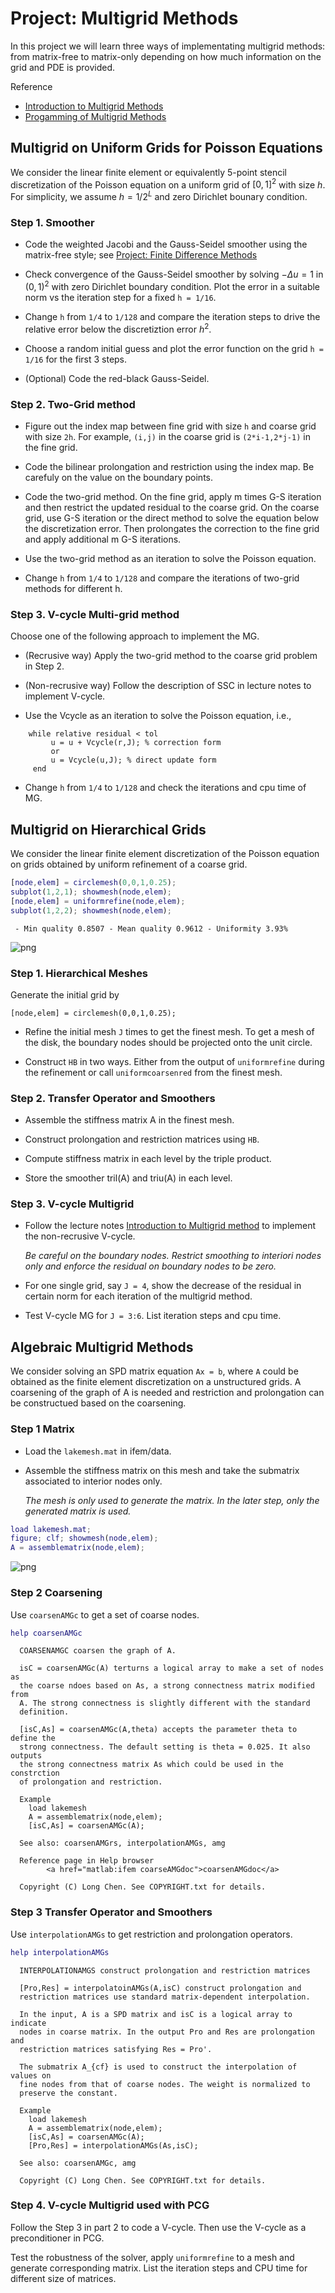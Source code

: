 # Project: Multigrid Methods

In this project we will learn three ways of implementating multigrid
methods: from matrix-free to matrix-only depending on how
much information on the grid and PDE is provided. 

Reference
- [Introduction to Multigrid Methods](http://www.math.uci.edu/~chenlong/226/MGintroduction.pdf)
- [Progamming of Multigrid Methods](http://www.math.uci.edu/~chenlong/226/MGcode.pdf)

## Multigrid on Uniform Grids for Poisson Equations

We consider the linear finite element or equivalently 5-point stencil
discretization of the Poisson equation on a uniform grid of $[0,1]^2$ with
size $h$. For simplicity, we assume $h = 1/2^L$ and zero Dirichlet bounary
condition.

### Step 1. Smoother

* Code the weighted Jacobi and the Gauss-Seidel smoother using the matrix-free style; see [Project: Finite Difference Methods](projectFDM.html)

* Check convergence of the Gauss-Seidel smoother by solving $-\Delta u = 1$
  in $(0,1)^2$ with zero Dirichlet boundary condition. Plot the error in a suitable norm vs the iteration step for a fixed `h = 1/16`.

* Change `h` from `1/4` to `1/128` and compare the iteration steps to drive the relative error  below the discretiztion error $h^2$.

* Choose a random initial guess and plot the error function on the grid `h = 1/16` for the first 3 steps.

* (Optional) Code the red-black Gauss-Seidel.

### Step 2. Two-Grid method

* Figure out the index map between fine grid with size `h` and coarse grid with size `2h`. For example, `(i,j)` in the coarse grid is `(2*i-1,2*j-1)` in the fine grid.

* Code the bilinear prolongation and restriction using the index map. Be carefuly on the value on the boundary points.

* Code the two-grid method. On the fine grid, apply m times G-S iteration and then restrict the updated residual to the coarse grid. On the coarse grid, use G-S iteration or the direct method to solve the equation below the discretization error. Then prolongates the correction to the fine grid and apply additional m G-S iterations.

* Use the two-grid method as an iteration to solve the Poisson equation.

* Change `h` from `1/4` to `1/128` and compare the iterations of two-grid methods for different h.

### Step 3. V-cycle Multi-grid method

 Choose one of the following approach to implement the MG.

* (Recrusive way) Apply the two-grid method to the coarse grid problem in Step 2.

* (Non-recrusive way) Follow the description of SSC in lecture notes to implement V-cycle.

* Use the Vcycle as an iteration to solve the Poisson equation, i.e.,
```
    while relative residual < tol
         u = u + Vcycle(r,J); % correction form
         or
         u = Vcycle(u,J); % direct update form
     end
```
* Change `h` from `1/4` to `1/128` and check the iterations and cpu time of MG.

## Multigrid on Hierarchical Grids

We consider the linear finite element discretization of the Poisson equation
on grids obtained by uniform refinement of a coarse grid.


```matlab
[node,elem] = circlemesh(0,0,1,0.25);
subplot(1,2,1); showmesh(node,elem);
[node,elem] = uniformrefine(node,elem);
subplot(1,2,2); showmesh(node,elem);
```

     - Min quality 0.8507 - Mean quality 0.9612 - Uniformity 3.93% 



    
![png](projectMG_files/projectMG_6_1.png)
    


### Step 1. Hierarchical Meshes

Generate the initial grid by 

    [node,elem] = circlemesh(0,0,1,0.25);

* Refine the initial mesh `J` times to get the finest mesh. To get a mesh of the disk, the boundary nodes should be projected onto the unit circle.

* Construct `HB` in two ways. Either from the output of `uniformrefine` during the refinement or call `uniformcoarsenred` from the finest mesh.

### Step 2. Transfer Operator and Smoothers

* Assemble the stiffness matrix A in the finest mesh.

* Construct prolongation and restriction matrices using `HB`.

* Compute stiffness matrix in each level by the triple product.

* Store the smoother tril(A) and triu(A) in each level.

### Step 3. V-cycle Multigrid

* Follow the lecture notes [Introduction to Multigrid method](http://math.uci.edu/~chenlong/226/MGintroduction.pdf) to implement the non-recrusive V-cycle.

    _Be careful on the boundary nodes. Restrict smoothing to interiori nodes only and enforce the residual on boundary nodes to be zero._

* For one single grid, say `J = 4`, show the decrease of the residual in certain norm for each iteration of the multigrid method.

* Test V-cycle MG for `J = 3:6`. List iteration steps and cpu time.

## Algebraic Multigrid Methods

We consider solving an SPD matrix equation `Ax = b`, where `A` could be
obtained as the finite element discretization on a unstructured grids. A
coarsening of the graph of A is needed and restriction and prolongation
can be constructued based on the coarsening.

### Step 1 Matrix

* Load the `lakemesh.mat` in ifem/data.

* Assemble the stiffness matrix on this mesh and take the submatrix associated to interior nodes only.

     _The mesh is only used to generate the matrix. In the later step, only the generated matrix is used._


```matlab
load lakemesh.mat;
figure; clf; showmesh(node,elem);
A = assemblematrix(node,elem);
```


    
![png](projectMG_files/projectMG_12_0.png)
    


### Step 2 Coarsening
Use `coarsenAMGc` to get a set of coarse nodes. 


```matlab
help coarsenAMGc
```

      COARSENAMGC coarsen the graph of A.
     
      isC = coarsenAMGc(A) terturns a logical array to make a set of nodes as
      the coarse ndoes based on As, a strong connectness matrix modified from
      A. The strong connectness is slightly different with the standard
      definition.
     
      [isC,As] = coarsenAMGc(A,theta) accepts the parameter theta to define the
      strong connectness. The default setting is theta = 0.025. It also outputs
      the strong connectness matrix As which could be used in the constrction
      of prolongation and restriction.
     
      Example
        load lakemesh
        A = assemblematrix(node,elem);
        [isC,As] = coarsenAMGc(A);
     
      See also: coarsenAMGrs, interpolationAMGs, amg
     
      Reference page in Help browser
            <a href="matlab:ifem coarseAMGdoc">coarsenAMGdoc</a> 
     
      Copyright (C) Long Chen. See COPYRIGHT.txt for details. 
    


### Step 3 Transfer Operator and Smoothers

Use `interpolationAMGs` to get restriction and prolongation operators.


```matlab
help interpolationAMGs
```

      INTERPOLATIONAMGS construct prolongation and restriction matrices
     
      [Pro,Res] = interpolatoinAMGs(A,isC) construct prolongation and
      restriction matrices use standard matrix-dependent interpolation. 
     
      In the input, A is a SPD matrix and isC is a logical array to indicate
      nodes in coarse matrix. In the output Pro and Res are prolongation and
      restriction matrices satisfying Res = Pro'.
     
      The submatrix A_{cf} is used to construct the interpolation of values on
      fine nodes from that of coarse nodes. The weight is normalized to
      preserve the constant.
     
      Example
        load lakemesh
        A = assemblematrix(node,elem);
        [isC,As] = coarsenAMGc(A);
        [Pro,Res] = interpolationAMGs(As,isC);
     
      See also: coarsenAMGc, amg
     
      Copyright (C) Long Chen. See COPYRIGHT.txt for details. 
    


### Step 4. V-cycle Multigrid used with PCG

Follow the Step 3 in part 2 to code a V-cycle. Then use the V-cycle as a
preconditioner in PCG. 

Test the robustness of the solver, apply `uniformrefine` to a mesh and
generate corresponding matrix. List the iteration steps and CPU time for
different size of matrices.
